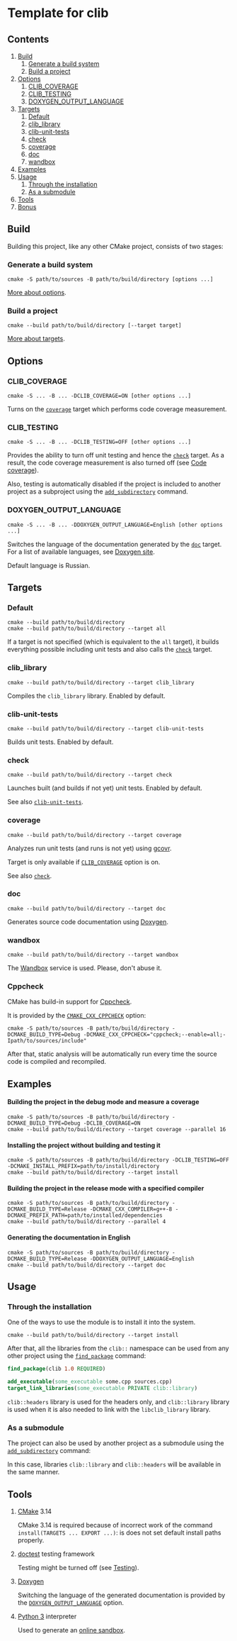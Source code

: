 Template for clib
====================================

Contents
--------

1.  [Build](#build)
    1.  [Generate a build system](#generate-a-build-system)
    2.  [Build a project](#build-a-project)
2.  [Options](#options)
    1.  [CLIB_COVERAGE](#CLIB_COVERAGE)
    2.  [CLIB_TESTING](#CLIB_TESTING)
    3.  [DOXYGEN_OUTPUT_LANGUAGE](#DOXYGEN_OUTPUT_LANGUAGE)
3.  [Targets](#targets)
    1.  [Default](#default)
    2.  [clib_library](#clib_library)
    3.  [clib-unit-tests](#clib-unit-tests)
    4.  [check](#check)
    5.  [coverage](#coverage)
    6.  [doc](#doc)
    7.  [wandbox](#wandbox)
4.  [Examples](#examples)
5.  [Usage](#usage)
    1.  [Through the installation](#through-the-installation)
    2.  [As a submodule](#as-a-submodule)
6.  [Tools](#tools)
7.  [Bonus](#bonus)

Build
-----

Building this project, like any other CMake project, consists of two stages:

### Generate a build system

```shell
cmake -S path/to/sources -B path/to/build/directory [options ...]
```

[More about options](#options).

### Build a project

```shell
cmake --build path/to/build/directory [--target target]
```

[More about targets](#targets).

Options
-------

### CLIB_COVERAGE

```shell
cmake -S ... -B ... -DCLIB_COVERAGE=ON [other options ...]
```

Turns on the [`coverage`](#coverage) target which performs code coverage measurement.

### CLIB_TESTING

```shell
cmake -S ... -B ... -DCLIB_TESTING=OFF [other options ...]
```

Provides the ability to turn off unit testing and hence the [`check`](#check) target. As a result, the code coverage measurement is also turned off (see [Code coverage](#CLIB_COVERAGE)).

Also, testing is automatically disabled if the project is included to another project as a subproject using the [`add_subdirectory`](https://cmake.org/cmake/help/v3.14/command/add_subdirectory.html) command.

### DOXYGEN_OUTPUT_LANGUAGE

```shell
cmake -S ... -B ... -DDOXYGEN_OUTPUT_LANGUAGE=English [other options ...]
```

Switches the language of the documentation generated by the [`doc`](#doc) target. For a list of available languages, see [Doxygen site](http://www.doxygen.nl/manual/config.html#cfg_output_language).

Default language is Russian.

Targets
-------

### Default

```shell
cmake --build path/to/build/directory
cmake --build path/to/build/directory --target all
```

If a target is not specified (which is equivalent to the `all` target), it builds everything possible including unit tests and also calls the [`check`](#check) target.

### clib_library

```shell
cmake --build path/to/build/directory --target clib_library
```

Compiles the `clib_library` library. Enabled by default.

### clib-unit-tests

```shell
cmake --build path/to/build/directory --target clib-unit-tests
```

Builds unit tests. Enabled by default.

### check

```shell
cmake --build path/to/build/directory --target check
```

Launches built (and builds if not yet) unit tests. Enabled by default.

See also [`clib-unit-tests`](#clib-unit-tests).

### coverage

```shell
cmake --build path/to/build/directory --target coverage
```

Analyzes run unit tests (and runs is not yet) using [gcovr](https://gcovr.com).

Target is only available if [`CLIB_COVERAGE`](#CLIB_COVERAGE) option is on.

See also [`check`](#check).

### doc

```shell
cmake --build path/to/build/directory --target doc
```

Generates source code documentation using [Doxygen](http://doxygen.nl).

### wandbox

```shell
cmake --build path/to/build/directory --target wandbox
```

The [Wandbox](https://wandbox.org) service is used. Please, don't abuse it.

### Cppcheck

CMake has build-in support for [Cppcheck](http://cppcheck.sourceforge.net).

It is provided by the [`CMAKE_CXX_CPPCHECK`](https://cmake.org/cmake/help/v3.14/variable/CMAKE_LANG_CPPCHECK.html#variable:CMAKE_<LANG>_CPPCHECK) option:

```shell
cmake -S path/to/sources -B path/to/build/directory -DCMAKE_BUILD_TYPE=Debug -DCMAKE_CXX_CPPCHECK="cppcheck;--enable=all;-Ipath/to/sources/include"
```

After that, static analysis will be automatically run every time the source code is compiled and recompiled.


Examples
--------

#### Building the project in the debug mode and measure a coverage

```shell
cmake -S path/to/sources -B path/to/build/directory -DCMAKE_BUILD_TYPE=Debug -DCLIB_COVERAGE=ON
cmake --build path/to/build/directory --target coverage --parallel 16
```

#### Installing the project without building and testing it

```shell
cmake -S path/to/sources -B path/to/build/directory -DCLIB_TESTING=OFF -DCMAKE_INSTALL_PREFIX=path/to/install/directory
cmake --build path/to/build/directory --target install
```

#### Building the project in the release mode with a specified compiler

```shell
cmake -S path/to/sources -B path/to/build/directory -DCMAKE_BUILD_TYPE=Release -DCMAKE_CXX_COMPILER=g++-8 -DCMAKE_PREFIX_PATH=path/to/installed/dependencies
cmake --build path/to/build/directory --parallel 4
```

#### Generating the documentation in English

```shell
cmake -S path/to/sources -B path/to/build/directory -DCMAKE_BUILD_TYPE=Release -DDOXYGEN_OUTPUT_LANGUAGE=English
cmake --build path/to/build/directory --target doc
```

Usage
-----

### Through the installation

One of the ways to use the module is to install it into the system.

```shell
cmake --build path/to/build/directory --target install
```

After that, all the libraries from the `clib::` namespace can be used from any other project using the [`find_package`](https://cmake.org/cmake/help/v3.14/command/find_package.html) command:

```cmake
find_package(clib 1.0 REQUIRED)

add_executable(some_executable some.cpp sources.cpp)
target_link_libraries(some_executable PRIVATE clib::library)
```

`clib::headers` library is used for the headers only, and `clib::library` library is used when it is also needed to link with the `libclib_library` library.

### As a submodule

The project can also be used by another project as a submodule using the [`add_subdirectory`](https://cmake.org/cmake/help/v3.14/command/add_subdirectory.html) command:

In this case, libraries `clib::library` and `clib::headers` will be available in the same manner.

Tools
-----

1.  [CMake](https://cmake.org) 3.14

    CMake 3.14 is required because of incorrect work of the command `install(TARGETS ... EXPORT ...)`: is does not set default install paths properly.

2.  [doctest](https://github.com/onqtam/doctest) testing framework

    Testing might be turned off (see [Testing](#CLIB_TESTING)).

3.  [Doxygen](http://doxygen.nl)

    Switching the language of the generated documentation is provided by the [`DOXYGEN_OUTPUT_LANGUAGE`](#DOXYGEN_OUTPUT_LANGUAGE) option.

4.  [Python 3](https://www.python.org) interpreter

    Used to generate an [online sandbox](#wandbox).
